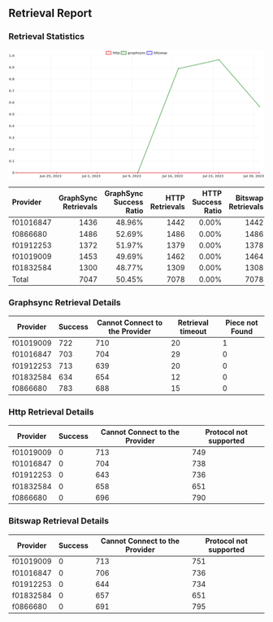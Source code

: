 ## Retrieval Report
### Retrieval Statistics
<img src="https://raw.githubusercontent.com/data-preservation-programs/filplus-checker-assets/main/filecoin-project/filecoin-plus-large-datasets/issues/1679/1690878526318.png"/>

| Provider  | GraphSync Retrievals | GraphSync Success Ratio | HTTP Retrievals | HTTP Success Ratio | Bitswap Retrievals | Bitswap Success Ratio |
| :-------- | -------------------: | ----------------------: | --------------: | -----------------: | -----------------: | --------------------: |
| f01016847 |                 1436 |                  48.96% |            1442 |              0.00% |               1442 |                 0.00% |
| f0866680  |                 1486 |                  52.69% |            1486 |              0.00% |               1486 |                 0.00% |
| f01912253 |                 1372 |                  51.97% |            1379 |              0.00% |               1378 |                 0.00% |
| f01019009 |                 1453 |                  49.69% |            1462 |              0.00% |               1464 |                 0.00% |
| f01832584 |                 1300 |                  48.77% |            1309 |              0.00% |               1308 |                 0.00% |
| Total     |                 7047 |                  50.45% |            7078 |              0.00% |               7078 |                 0.00% |

### Graphsync Retrieval Details
| Provider  | Success | Cannot Connect to the Provider | Retrieval timeout | Piece not Found |
| --------- | ------- | ------------------------------ | ----------------- | --------------- |
| f01019009 | 722     | 710                            | 20                | 1               |
| f01016847 | 703     | 704                            | 29                | 0               |
| f01912253 | 713     | 639                            | 20                | 0               |
| f01832584 | 634     | 654                            | 12                | 0               |
| f0866680  | 783     | 688                            | 15                | 0               |

### Http Retrieval Details
| Provider  | Success | Cannot Connect to the Provider | Protocol not supported |
| --------- | ------- | ------------------------------ | ---------------------- |
| f01019009 | 0       | 713                            | 749                    |
| f01016847 | 0       | 704                            | 738                    |
| f01912253 | 0       | 643                            | 736                    |
| f01832584 | 0       | 658                            | 651                    |
| f0866680  | 0       | 696                            | 790                    |

### Bitswap Retrieval Details
| Provider  | Success | Cannot Connect to the Provider | Protocol not supported |
| --------- | ------- | ------------------------------ | ---------------------- |
| f01019009 | 0       | 713                            | 751                    |
| f01016847 | 0       | 706                            | 736                    |
| f01912253 | 0       | 644                            | 734                    |
| f01832584 | 0       | 657                            | 651                    |
| f0866680  | 0       | 691                            | 795                    |
